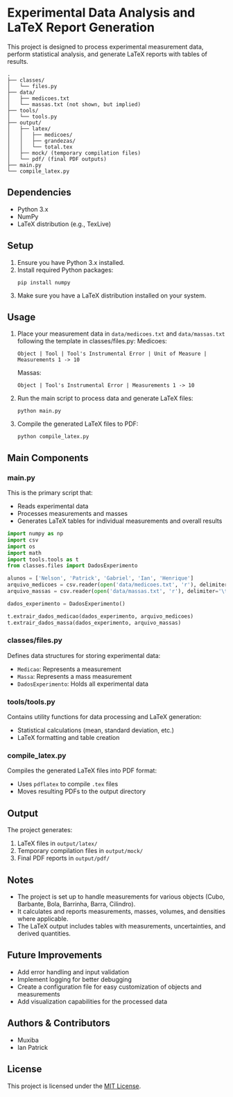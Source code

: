 # Experimental Data Analysis and LaTeX Report Generation

This project is designed to process experimental measurement data, perform statistical analysis, and generate LaTeX reports with tables of results.

```
.
├── classes/
│   └── files.py
├── data/
│   ├── medicoes.txt
│   └── massas.txt (not shown, but implied)
├── tools/
│   └── tools.py
├── output/
│   ├── latex/
│   │   ├── medicoes/
│   │   ├── grandezas/
│   │   └── total.tex
│   ├── mock/ (temporary compilation files)
│   └── pdf/ (final PDF outputs)
├── main.py
└── compile_latex.py
```

## Dependencies

-   Python 3.x
-   NumPy
-   LaTeX distribution (e.g., TexLive)

## Setup

1. Ensure you have Python 3.x installed.
2. Install required Python packages:
    ```
    pip install numpy
    ```
3. Make sure you have a LaTeX distribution installed on your system.

## Usage

1. Place your measurement data in `data/medicoes.txt` and `data/massas.txt` following the template in classes/files.py:
   Medicoes:
    ```
    Object | Tool | Tool's Instrumental Error | Unit of Measure |  Measurements 1 -> 10
    ```
    Massas:
    ```
    Object | Tool's Instrumental Error | Measurements 1 -> 10
    ```
2. Run the main script to process data and generate LaTeX files:

    ```
    python main.py
    ```

3. Compile the generated LaTeX files to PDF:
    ```
    python compile_latex.py
    ```

## Main Components

### main.py

This is the primary script that:

-   Reads experimental data
-   Processes measurements and masses
-   Generates LaTeX tables for individual measurements and overall results

```python
import numpy as np
import csv
import os
import math
import tools.tools as t
from classes.files import DadosExperimento

alunos = ['Nelson', 'Patrick', 'Gabriel', 'Ian', 'Henrique']
arquivo_medicoes = csv.reader(open('data/medicoes.txt', 'r'), delimiter='\t')
arquivo_massas = csv.reader(open('data/massas.txt', 'r'), delimiter='\t')

dados_experimento = DadosExperimento()

t.extrair_dados_medicao(dados_experimento, arquivo_medicoes)
t.extrair_dados_massa(dados_experimento, arquivo_massas)
```

### classes/files.py

Defines data structures for storing experimental data:

-   `Medicao`: Represents a measurement
-   `Massa`: Represents a mass measurement
-   `DadosExperimento`: Holds all experimental data

### tools/tools.py

Contains utility functions for data processing and LaTeX generation:

-   Statistical calculations (mean, standard deviation, etc.)
-   LaTeX formatting and table creation

### compile_latex.py

Compiles the generated LaTeX files into PDF format:

-   Uses `pdflatex` to compile `.tex` files
-   Moves resulting PDFs to the output directory

## Output

The project generates:

1. LaTeX files in `output/latex/`
2. Temporary compilation files in `output/mock/`
3. Final PDF reports in `output/pdf/`

## Notes

-   The project is set up to handle measurements for various objects (Cubo, Barbante, Bola, Barrinha, Barra, Cilindro).
-   It calculates and reports measurements, masses, volumes, and densities where applicable.
-   The LaTeX output includes tables with measurements, uncertainties, and derived quantities.

## Future Improvements

-   Add error handling and input validation
-   Implement logging for better debugging
-   Create a configuration file for easy customization of objects and measurements
-   Add visualization capabilities for the processed data

## Authors & Contributors

-   Muxiba
-   Ian Patrick

## License

This project is licensed under the [MIT License](LICENSE).
